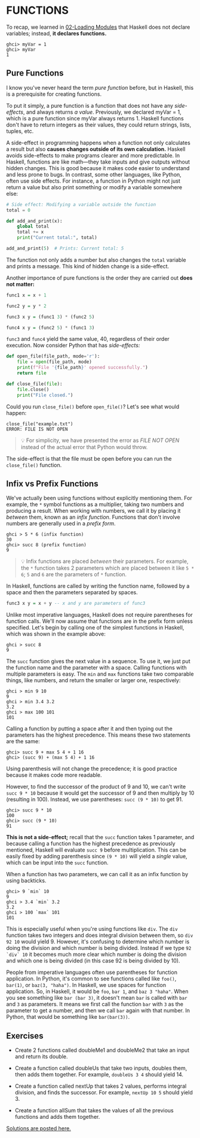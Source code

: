 # FUNCTIONS
To recap, we learned in [02-Loading Modules](https://github.com/ibnaleem/Haskell-Simplified/blob/main/Introduction/02-Loading%20Modules.md) that Haskell does not declare variables; instead, **it declares functions.**

```
ghci> myVar = 1
ghci> myVar
1
```

## Pure Functions
I know you've never heard the term *pure function* before, but in Haskell, this is a prerequisite for creating functions. 

To put it simply, a pure function is a function that does not have any *side-effects*, and always returns *a value*. Previously, we declared myVar = 1, which is a pure function since myVar always returns 1. Haskell functions don't have to return integers as their values, they could return strings, lists, tuples, etc.

A side-effect in programming happens when a function not only calculates a result but also **causes changes outside of its own calculation.** Haskell avoids side-effects to make programs clearer and more predictable. In Haskell, functions are like math—they take inputs and give outputs without hidden changes. This is good because it makes code easier to understand and less prone to bugs. In contrast, some other languages, like Python, often use side effects. For instance, a function in Python might not just return a value but also print something or modify a variable somewhere else:
```python
# Side effect: Modifying a variable outside the function
total = 0

def add_and_print(x):
    global total
    total += x
    print("Current total:", total)

add_and_print(5)  # Prints: Current total: 5
```

The function not only adds a number but also changes the `total` variable and prints a message. This kind of hidden change is a side-effect.

Another importance of pure functions is the order they are carried out **does not matter:**

```haskell
func1 x = x + 1

func2 y = y * 2

func3 x y = (func1 3) * (func2 5)

func4 x y = (func2 5) * (func1 3)
```

`func3` and `func4` yield the same value, 40, regardless of their order execution. Now consider Python that has *side-effects:*

```python
def open_file(file_path, mode='r'):
    file = open(file_path, mode)
    print(f"File '{file_path}' opened successfully.")
    return file

def close_file(file):
    file.close()
    print("File closed.")
```

Could you run `close_file()` before `open_file()`? Let's see what would happen:

```
close_file("example.txt")
ERROR: FILE IS NOT OPEN
```
> 💡 For simplicity, we have presented the error as *FILE NOT OPEN* instead of the actual error that Python would throw.

The side-effect is that the file must be open before you can run the `close_file()` function.

## Infix vs Prefix Functions
We've actually been using functions without explicitly mentioning them. For example, the `*` symbol functions as a multiplier, taking two numbers and producing a result. When working with numbers, we call it by placing it *between* them, known as an *infix function*. Functions that don't involve numbers are generally used in a *prefix form*. 

```
ghci > 5 * 6 (infix function)
30
ghci> succ 8 (prefix function)
9
```

> 💡 Infix functions are placed *between* their parameters. For example, the `*` function takes 2 parameters which are placed between it like `5 * 6`; `5` and `6` are the parameters of `*` function.

In Haskell, functions are called by writing the function name, followed by a space and then the parameters separated by spaces. 

```haskell
func3 x y = x + y -- x and y are parameters of func3
```
Unlike most imperative languages, Haskell does not require parentheses for function calls. We'll now assume that functions are in the prefix form unless specified. Let's begin by calling one of the simplest functions in Haskell, which was shown in the example above:
```
ghci > succ 8
9
```
The `succ` function gives the next value in a sequence. To use it, we just put the function name and the parameter with a space. Calling functions with multiple parameters is easy. The `min` and `max` functions take two comparable things, like numbers, and return the smaller or larger one, respectively:
```
ghci > min 9 10 
9
ghci > min 3.4 3.2 
3.2
ghci > max 100 101 
101
```
Calling a function by putting a space after it and then typing out the parameters has the highest precedence. This means these two statements are the same:
```
ghci> succ 9 + max 5 4 + 1 16
ghci> (succ 9) + (max 5 4) + 1 16
```
Using parenthesis will not change the precedence; it is good practice because it makes code more readable.

However, to find the successor of the product of 9 and 10, we can't write `succ 9 * 10` because it would get the successor of 9 and then multiply by 10 (resulting in 100). Instead, we use parentheses: `succ (9 * 10)` to get 91.
```
ghci> succ 9 * 10
100
ghci> succ (9 * 10)
91
```
**This is not a side-effect;** recall that the `succ` function takes 1 parameter, and because calling a function has the highest precedence as previously mentioned, Haskell will evaluate `succ 9` before multiplication. This can be easily fixed by adding parenthesis since `(9 * 10)` will yield a *single* value, which can be input into the `succ` function.

When a function has two parameters, we can call it as an infix function by using backticks. 
```
ghci> 9 `min` 10
9
ghci > 3.4 `min` 3.2 
3.2
ghci > 100 `max` 101 
101
```
This is especially useful when you're using functions like `div`. The `div` function takes two integers and does integral division between them, so `div 92 10` would yield 9. However, it's confusing to determine which number is doing the division and which number is being divided. Instead if we type ```92 `div` 10``` it becomes much more clear which number is doing the division and which one is being divided (in this case 92 is being divided by 10).

People from imperative languages often use parentheses for function application. In Python, it's common to see functions called like `foo()`, `bar(1)`, or `baz(3, "haha")`. In Haskell, we use spaces for function application. So, in Haskell, it would be `foo`, `bar 1`, and `baz 3 "haha"`. When you see something like `bar (bar 3)`, it doesn't mean `bar` is called with `bar` and `3` as parameters. It means we first call the function `bar` with `3` as the parameter to get a number, and then we call `bar` again with that number. In Python, that would be something like `bar(bar(3))`.

## Exercises
- Create 2 functions called doubleMe1 and doubleMe2 that take an input and return its double.

- Create a function called doubleUs that take two inputs, doubles them, then adds them together. For example, `doubleUs 3 4` should yield 14.

- Create a function called nextUp that takes 2 values, performs integral division, and finds the successor. For example, `nextUp 10 5` should yield 3.

- Create a function allSum that takes the values of all the previous functions and adds them together.

[Solutions are posted here.]()


